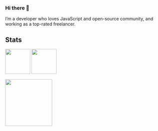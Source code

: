 ### Hi there 👋

I’m a developer who loves JavaScript and open-source community, and working as a top-rated freelancer.

## Stats
<a href="#"><img height="80" src="https://readme.rocks/api/view/641b5deaa6550999ac4331d0" /></a>
<a href="https://codewars.com/users/sametcodes"><img height="80" src="https://readme.rocks/api/view?queryConfig%5Busername%5D=sametcodes&id=641b2efa3e90e7e555cdacd7" /></a>

<a href="#"><img height="150" src="https://readme.rocks/api/view/6431b559ddde9c1558a16fe6" /></a>
